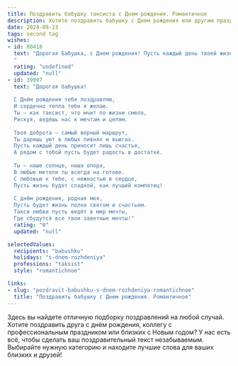 ```yaml
---
title: Поздравить бабушку таксиста c Днем рождения. Романтичное
description: Хотите поздравить бабушку c Днем рождения или другим праздником? Наш ИИ создаст незабываемое поздравление, а вы обязательно выделитесь среди других.  
date: 2024-09-23
tags: second tag
wishes:
- id: 80418
  text: "Дорогая Бабушка, с Днем рождения! Пусть каждый день твоей жизни будет таким же ярким и насыщенным, как бескрайняя дорога, которую ты покоряешь за рулем своего такси. Желаю тебе добра, благополучия и безграничного счастья, чтобы каждый пассажир приносил в твою жизнь только приятные эмоции.
  "
  rating: "undefined"
  updated: "null"
- id: 39997
  text: "Дорогая бабушка!
  
  С Днём рождения тебя поздравляю,
  И сердечно тепла тебе я желаю.
  Ты — как таксист, что мчит по жизни смело,
  Рискуя, ведёшь нас к мечтам и целям.
  
  Твоя доброта — самый верный маршрут,
  Ты даришь уют в любых ливнях и вьюгах.
  Пусть каждый день приносит лишь счастье,
  А рядом с тобой пусть будет радость в достатке.
  
  Ты — наше солнце, наша опора,
  В любые метели ты всегда на готове.
  С любовью к тебе, с нежностью в сердце,
  Пусть жизнь будет сладкой, как лучший компотец!
  
  С днём рождения, родная моя,
  Пусть будет жизнь полна светом и счастьем.
  Такси любви пусть ведёт в мир мечты,
  Где сбудутся все твои заветные мечты!"
  rating: "0"
  updated: "null"

selectedValues:
  recipients: "babushku"
  holidays: "s-dnem-rozhdeniya"
  professions: "taksist"
  style: "romantichnoe"

links:
- slug: "pozdravit-babushku-s-dnem-rozhdeniya-romantichnoe"
  title: "Поздравить бабушку c Днем рождения. Романтичное"
---
```


Здесь вы найдете отличную подборку поздравлений на любой случай. 
Хотите поздравить друга с днём рождения, коллегу с профессиональным праздником или близких с Новым годом? У нас есть всё, чтобы сделать ваш поздравительный текст незабываемым. Выбирайте нужную категорию и находите лучшие слова для ваших близких и друзей!
